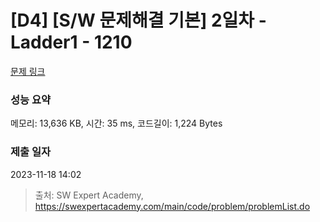 # [D4] [S/W 문제해결 기본] 2일차 - Ladder1 - 1210 

[문제 링크](https://swexpertacademy.com/main/code/problem/problemDetail.do?contestProbId=AV14ABYKADACFAYh) 

### 성능 요약

메모리: 13,636 KB, 시간: 35 ms, 코드길이: 1,224 Bytes

### 제출 일자

2023-11-18 14:02



> 출처: SW Expert Academy, https://swexpertacademy.com/main/code/problem/problemList.do
